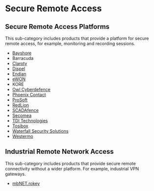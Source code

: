 # Secure Remote Access

## Secure Remote Access Platforms
This sub-category includes products that provide a platform for secure remote access, for example, monitoring and recording sessions.
* [Bayshore](https://www.bayshorenetworks.com)
* Barracuda
* [Claroty](https://www.claroty.com/)
* [Dispel](https://dispel.io/)
* [Endian](https://www.endian.com/)
* [eWON](https://www.ewon.biz/)
* KORE
* [Owl Cyberdefence](https://owlcyberdefense.com/)
* [Phoenix Contact](https://www.phoenixcontact.com/)
* [ProSoft](https://www.prosoft-technology.com/)
* [RedLion](https://www.redlion.net/)
* [SCADAfence](https://www.scadafence.com/)
* [Secomea](https://www.secomea.com/)
* [TDI Technologies](https://www.tditechnologies.com/)
* [Tosibox](https://www.tosibox.com/)
* [Waterfall Security Solutions](https://waterfall-security.com/)
* [Westermo](https://www.westermo.com/solutions/weconnect)


## Industrial Remote Network Access 
This sub-category includes products that provide secure remote connectivity without a wider platform. For example, industrial VPN gateways.

* [mbNET.rokey](https://www.mbconnectline.com/en/produkte/mbnetrokey.html)
